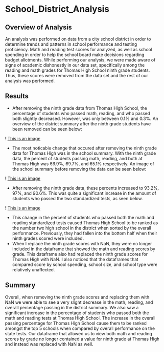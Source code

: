 # School_District_Analysis
## Overview of Analysis
An analysis was performed on data from a city school district in order to determine trends and patterns in school performance and testing proficiency. Math and reading test scores for analyzed, as well as school spending in order to help the school board make decisions regarding budget allotments. While performing our analysis, we were made aware of signs of academic dishonestly in our data set, specifically  among the reading and math grades for Thomas High School ninth grade students. Thus, these scores were removed from the data set and the rest of our analysis was performed.
	
## Results
- After removing the ninth grade data from Thomas High School, the percentage of students who passed math, reading, and who passed both slightly decreased. However, was only between 0.1% and 0.3%. An overview of the district summary after the ninth grade students have been removed can be seen below:

! [This is an image](resources/Updated_District_Summary.png) 

- The most noticable change that occured after removing the ninth grade data for Thomas High was in the school summary. With the ninth grade data, the percent of students passing math, reading, and both at Thomas High was 66.9%, 69.7%, and 65.1% respectively. An image of the school summary before removing the data can be seen below:

! [This is an image](resources/THS_including_ninth.png)

- After removing the ninth grade data, these percents increased to 93.2%, 97%, and 90.6%. This was quite a significant increase in the amount of students who passed the two standardized tests, as seen below. 

! [This is an image](resources/THS_wo_ninth.png)

- This change in the percent of students who passed both the math and reading standardized tests caused Thomas High School to be ranked as the number two high school in the district when sorted by the overall performance. Previously, they had fallen into the bottom half when their ninth grades scored were included. 
-   When I replace the ninth grade scores with NaN, they were no longer included in the dataframe that showed the math and reading scores by grade. This dataframe also had replaced the ninth grade scores for Thomas High with NaN. I also noticed that the dataframes that compared score by school spending, school size, and school type were relatively unaffected. 

## Summary
Overall, when removing the ninth grade scores and replacing them with NaN we were able to see a very slight decrease in the math, reading, and overall percentage passing in the district summary. We also saw a significant increase in the percentage of students who passed both the math and reading tests at Thomas High School. The increase in the overall passing percentage for Thomas High School cause them to be ranked amongst the top 5 schools when compared by overall performance on the state tests. Our dataframe that allowed us to view both math and reading scores by grade no longer contained a value for ninth grade at Thomas High and instead was replaced with NaN as well. 
